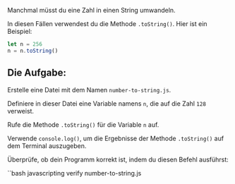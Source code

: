 Manchmal müsst du eine Zahl in einen String umwandeln.

In diesen Fällen verwendest du die Methode `.toString()`. Hier ist ein Beispiel:

```js
let n = 256
n = n.toString()
```

## Die Aufgabe:

Erstelle eine Datei mit dem Namen `number-to-string.js`.

Definiere in dieser Datei eine Variable namens `n`, die auf die Zahl `128` verweist.

Rufe die Methode `.toString()` für die Variable `n` auf.

Verwende `console.log()`, um die Ergebnisse der Methode `.toString()` auf dem Terminal auszugeben.

Überprüfe, ob dein Programm korrekt ist, indem du diesen Befehl ausführst:

``bash
javascripting verify number-to-string.js
```
